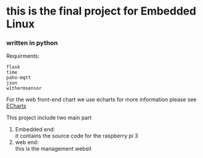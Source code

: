 # this is the final project for Embedded Linux 
### written in python 

Requirments:

    flask       
    time
    paho-mqtt
    json
    w1thermsensor

For the web front-end chart we use echarts for more information please see [ECharts](https://echarts.baidu.com/index.html)

This project include two main part
1. Embedded end:<br />
    it contains the source code for the raspberry pi 3
2. web end:<br />
    this is the management websit